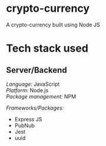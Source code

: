 # crypto-currency
A crypto-currency built using Node JS 


# Tech stack used

## Server/Backend
*Language:* JavaScript  
*Platform:* Node.js  
*Package management:* NPM


*Frameworks/Packages:*
* Express JS 
* PubNub
* Jest
* uuid
